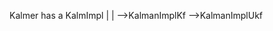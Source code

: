 
Kalmer has a KalmImpl
                |
                |
                -->KalmanImplKf
                -->KalmanImplUkf
